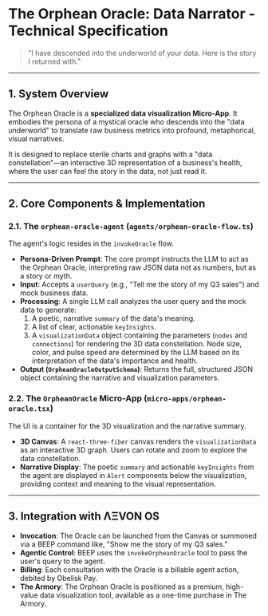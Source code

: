 # The Orphean Oracle: Data Narrator - Technical Specification

> "I have descended into the underworld of your data. Here is the story I returned with."

---

## 1. System Overview

The Orphean Oracle is a **specialized data visualization Micro-App**. It embodies the persona of a mystical oracle who descends into the "data underworld" to translate raw business metrics into profound, metaphorical, visual narratives.

It is designed to replace sterile charts and graphs with a "data constellation"—an interactive 3D representation of a business's health, where the user can feel the story in the data, not just read it.

---

## 2. Core Components & Implementation

### 2.1. The `orphean-oracle-agent` (`agents/orphean-oracle-flow.ts`)
The agent's logic resides in the `invokeOracle` flow.
- **Persona-Driven Prompt**: The core prompt instructs the LLM to act as the Orphean Oracle, interpreting raw JSON data not as numbers, but as a story or myth.
- **Input**: Accepts a `userQuery` (e.g., "Tell me the story of my Q3 sales") and mock business data.
- **Processing**: A single LLM call analyzes the user query and the mock data to generate:
  1.  A poetic, narrative `summary` of the data's meaning.
  2.  A list of clear, actionable `keyInsights`.
  3.  A `visualizationData` object containing the parameters (`nodes` and `connections`) for rendering the 3D data constellation. Node size, color, and pulse speed are determined by the LLM based on its interpretation of the data's importance and health.
- **Output (`OrpheanOracleOutputSchema`)**: Returns the full, structured JSON object containing the narrative and visualization parameters.

### 2.2. The `OrpheanOracle` Micro-App (`micro-apps/orphean-oracle.tsx`)
The UI is a container for the 3D visualization and the narrative summary.
- **3D Canvas**: A `react-three-fiber` canvas renders the `visualizationData` as an interactive 3D graph. Users can rotate and zoom to explore the data constellation.
- **Narrative Display**: The poetic `summary` and actionable `keyInsights` from the agent are displayed in `Alert` components below the visualization, providing context and meaning to the visual representation.

---

## 3. Integration with ΛΞVON OS

- **Invocation**: The Oracle can be launched from the Canvas or summoned via a BEEP command like, "Show me the story of my Q3 sales."
- **Agentic Control**: BEEP uses the `invokeOrpheanOracle` tool to pass the user's query to the agent.
- **Billing**: Each consultation with the Oracle is a billable agent action, debited by Obelisk Pay.
- **The Armory**: The Orphean Oracle is positioned as a premium, high-value data visualization tool, available as a one-time purchase in The Armory.
